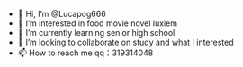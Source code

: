 - 👋 Hi, I’m @Lucapog666
- 👀 I’m interested in food movie novel luxiem
- 🌱 I’m currently learning senior high school
- 💞️ I’m looking to collaborate on study and what I interested
- 📫 How to reach me qq：319314048

<!---
Lucapog666/Lucapog666 is a ✨ special ✨ repository because its `README.md` (this file) appears on your GitHub profile.
You can click the Preview link to take a look at your changes.
--->
